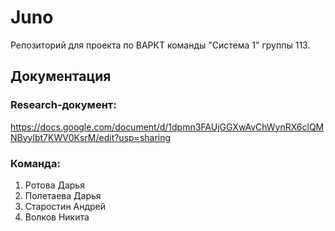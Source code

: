 # Juno
Репозиторий для проекта по ВАРКТ команды "Система 1" группы 113.

## Документация
### Research-документ: 
https://docs.google.com/document/d/1dpmn3FAUjGGXwAvChWynRX6clQMNByylbt7KWV0KsrM/edit?usp=sharing

### Команда:
1. Ротова Дарья
2. Полетаева Дарья
3. Старостин Андрей
4. Волков Никита
